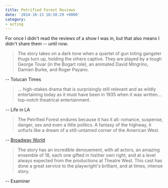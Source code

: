 ```yaml
---
title: Petrified Forest Reviews
date: '2014-10-13 10:38:29 +0000'
category:
- acting
---
```

For once I didn't read the reviews of a show I was in, but that also means I
didn't share them -- until now.

> The story takes on a dark tone when a quartet of gun toting gangster thugs turn
up, holding the others captive. They are played by a tough George Tovar (in the
Bogart role), an animated David Mingrino, Damien Burke, and Roger Payano.

-- Tolucan Times

> ... high-stakes drama that is surprisingly still relevant and as wildly
entertaining today as it must have been in 1935 when it was written... top-notch
theatrical entertainment.

-- Life in LA

> The Petrified Forest endures because it has it all: romance, suspense, danger,
sex and even a little politics. A fantasy of the highway, it unfurls like a
dream of a still-untamed corner of the American West.

-- [Broadway
World](https://www.broadwayworld.com/los-angeles/article/BWW-Reviews-THE-PETRIFIED-FOREST-is-a-Clever-Mash-Up-of-a-Love-Story-Gangster-Tale-and-Political-Drama-20140324)

> The story has an incredible denouement, with all actors, an amazing ensemble
of 18, each one gifted in his\her own right, and at a level always expected from
the productions at Theatre West. This cast has done a great service to the
playwright's brilliant, and at times, intense story.

-- Examiner

